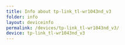 ```yaml
---
title: Info about tp-link_tl-wr1043nd_v3
folder: info
layout: deviceinfo
permalink: /devices/tp-link_tl-wr1043nd_v3/
device: tp-link_tl-wr1043nd_v3
---
```

